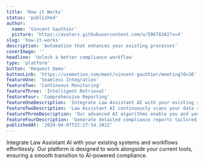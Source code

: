 ```yaml
---
title: 'How it Works'
status: 'published'
author:
  name: 'Vincent Gauthier'
  picture: 'https://avatars.githubusercontent.com/u/50678382?v=4'
slug: 'how-it-works'
description: 'Automation that enhances your existing processes'
coverImage: ''
headline: 'Unlock a better compliance workflow'
type: 'platform'
button: 'Request Demo'
buttonLink: 'https://usemotion.com/meet/vincent-gauthier/meeting?d=30'
featureOne: 'Seamless Integration'
featureTwo: 'Continuous Monitoring'
featureThree: 'Intelligent Retrieval'
featureFour: 'Comprehensive Reporting'
featureOneDescription: 'Integrate Law Assistant AI with your existing systems and workflows effortlessly. Our platform is designed to work alongside your current tools, ensuring a smooth transition to AI-powered compliance.'
featureTwoDescription: 'Law Assistant AI continuously scans your data sources and regulatory databases, keeping you up-to-date with the latest compliance information. Stay ahead of potential issues and maintain a proactive approach to compliance.'
featureThreeDescription: 'Our advanced AI algorithms enable you and your website visitors to find specific compliance information, guidelines, and legal interpretations instantly. Save time and resources with our intelligent search capabilities.'
featureFourDescription: 'Generate detailed compliance reports tailored to your organization''s needs. Law Assistant AI provides a clear overview of your compliance status, highlighting potential issues and areas for improvement.'
publishedAt: '2024-04-07T22:27:54.341Z'
---
```


Integrate Law Assistant AI with your existing systems and workflows effortlessly. Our platform is designed to work alongside your current tools, ensuring a smooth transition to AI-powered compliance.